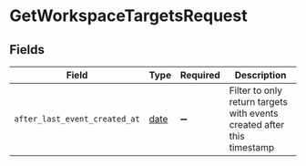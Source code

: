 # GetWorkspaceTargetsRequest


## Fields

| Field                                                                  | Type                                                                   | Required                                                               | Description                                                            |
| ---------------------------------------------------------------------- | ---------------------------------------------------------------------- | ---------------------------------------------------------------------- | ---------------------------------------------------------------------- |
| `after_last_event_created_at`                                          | [date](https://docs.python.org/3/library/datetime.html#date-objects)   | :heavy_minus_sign:                                                     | Filter to only return targets with events created after this timestamp |